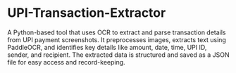 # UPI-Transaction-Extractor
A Python-based tool that uses OCR to extract and parse transaction details from UPI payment screenshots. It preprocesses images, extracts text using PaddleOCR, and identifies key details like amount, date, time, UPI ID, sender, and recipient. The extracted data is structured and saved as a JSON file for easy access and record-keeping.
